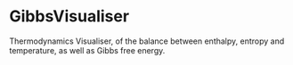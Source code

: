 # GibbsVisualiser
Thermodynamics Visualiser, of the balance between enthalpy, entropy and temperature, as well as Gibbs free energy.

